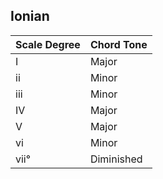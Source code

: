   
## Ionian

| Scale Degree | Chord Tone   |
|--------------|--------------|
| I            | Major        |
| ii           | Minor        |
| iii          | Minor        |
| IV           | Major        |
| V            | Major        |
| vi           | Minor        |
| vii°         | Diminished   |



